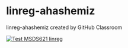 # linreg-ahashemiz
linreg-ahashemiz created by GitHub Classroom

[![Test MSDS621 linreg](https://github.com/usf-msds621/linreg-ahashemiz/actions/workflows/test.yml/badge.svg)](https://github.com/usf-msds621/linreg-ahashemiz/actions/workflows/test.yml)
